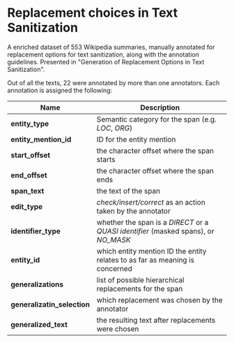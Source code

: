 # Replacement choices in Text Sanitization

A enriched dataset of 553 Wikipedia summaries, manually annotated for replacement options for text sanitization, along with the annotation guidelines. Presented in "Generation of Replacement Options in Text Sanitization".

Out of all the texts, 22 were annotated by more than one annotators. Each annotation is assigned the following:

| Name | Description |
| --- | --- |
| **entity_type** | Semantic category for the span (e.g. *LOC*, *ORG*) |
| **entity_mention_id** | ID for the entity mention |
| **start_offset** | the character offset where the span starts |
| **end_offset** | the character offset where the span ends|
| **span_text** | the text of the span |
| **edit_type** | *check/insert/correct* as an action taken by the annotator |
| **identifier_type** | whether the span is a *DIRECT* or a *QUASI identifier* (masked spans), or *NO_MASK* |
| **entity_id** | which entity mention ID the entity relates to as far as meaning is concerned |
| **generalizations** | list of possible hierarchical replacements for the span |
| **generalizatin_selection** | which replacement was chosen by the annotator |
| **generalized_text** | the resulting text after replacements were chosen |